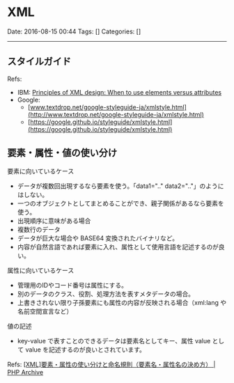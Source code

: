# XML

Date: 2016-08-15 00:44
Tags: []
Categories: []

---

## スタイルガイド

Refs:

- IBM: [Principles of XML design: When to use elements versus attributes](http://www.ibm.com/developerworks/library/x-eleatt/)
- Google:
    - [www.textdrop.net/google-styleguide-ja/xmlstyle.html](http://www.textdrop.net/google-styleguide-ja/xmlstyle.html)
    - [https://google.github.io/styleguide/xmlstyle.html](https://google.github.io/styleguide/xmlstyle.html)

## 要素・属性・値の使い分け

要素に向いているケース

- データが複数回出現するなら要素を使う。「data1=".." data2=".."」のようにはしない。
- 一つのオブジェクトとしてまとめることができ、親子関係があるなら要素を使う。
- 出現順序に意味がある場合
- 複数行のデータ
- データが巨大な場合や BASE64 変換されたバイナリなど。
- 内容が自然言語であれば要素に入れ、属性として使用言語を記述するのが良い。

属性に向いているケース

- 管理用のIDやコード番号は属性にする。
- 別のデータのクラス、役割、処理方法を表すメタデータの場合。
- 上書きされない限り子孫要素にも属性の内容が反映される場合（xml:lang や 名前空間宣言など）

値の記述

- key-value で表すことのできるデータは要素名としてキー、属性 value として value を記述するのが良いとされています。

Refs: [\[XML\]要素・属性の使い分けと命名規則（要素名・属性名の決め方） | PHP Archive](http://php-archive.net/php/xml-element-or-attribute/)
